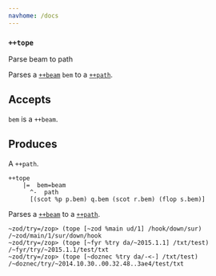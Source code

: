 ```yaml
---
navhome: /docs
---
```



### `++tope`

Parse beam to path

Parses a [`++beam`]() `bem` to a [`++path`]().

Accepts
-------

`bem` is a `++beam`.

Produces
--------

A `++path`.

    ++tope
        |=  bem=beam
          ^-  path
          [(scot %p p.bem) q.bem (scot r.bem) (flop s.bem)]

Parses a [`++beam`]() to a [`++path`](/docs/hoon/library/1#++path).

    ~zod/try=/zop> (tope [~zod %main ud/1] /hook/down/sur)
    /~zod/main/1/sur/down/hook
    ~zod/try=/zop> (tope [~fyr %try da/~2015.1.1] /txt/test)
    /~fyr/try/~2015.1.1/test/txt
    ~zod/try=/zop> (tope [~doznec %try da/-<-] /txt/test)
    /~doznec/try/~2014.10.30..00.32.48..3ae4/test/txt

